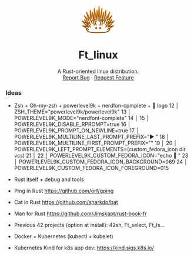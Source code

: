 <br />
<p align="center">
  <a href="https://github.com/Ant0wan/Ft_linux">
    <img src="logo.png.png" alt="Logo" width="90" height="75">
  </a>
     <h1 align="center">Ft_linux</h1>
  <p align="center">
    A Rust-oriented linux distribution. 
    <br />
    <a href="https://github.com/Ant0wan/Ft_linux/issues">Report Bug</a>
    ·
    <a href="https://github.com/Ant0wan/Ft_linux/issues">Request Feature</a>
  </p>
</p>


### Ideas

- Zsh + Oh-my-zsh + powerlevel9k + nerdfon-cpmplete +  logo
12   │ ZSH_THEME="powerlevel9k/powerlevel9k"
  13   │ POWERLEVEL9K_MODE="nerdfont-complete"
  14   │ 
  15   │ POWERLEVEL9K_DISABLE_RPROMPT=true
  16   │ POWERLEVEL9K_PROMPT_ON_NEWLINE=true
  17   │ POWERLEVEL9K_MULTILINE_LAST_PROMPT_PREFIX="▶ "
  18   │ POWERLEVEL9K_MULTILINE_FIRST_PROMPT_PREFIX=""
  19   │ 
  20   │ POWERLEVEL9K_LEFT_PROMPT_ELEMENTS=(custom_fedora_icon dir vcs)
  21   │ 
  22   │ POWERLEVEL9K_CUSTOM_FEDORA_ICON="echo  "
  23   │ POWERLEVEL9K_CUSTOM_FEDORA_ICON_BACKGROUND=069
  24   │ POWERLEVEL9K_CUSTOM_FEDORA_ICON_FOREGROUND=015


- Rust itself + debug and tools

- Ping in Rust
https://github.com/orf/gping

- Cat in Rust
https://github.com/sharkdp/bat

- Man for Rust
https://github.com/Jimskapt/rust-book-fr

- Previous 42 projects (option at install): 42sh, Ft_select, Ft_ls...

- Docker + Kubernetes (kubectl + kubelet)

- Kubernetes Kind for k8s app dev: https://kind.sigs.k8s.io/
